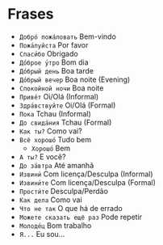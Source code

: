 # Frases

-   `Добрó пожáловать` Bem-vindo
-   `Пожа́луйста` Por favor
-   `Спаси́бо` Obrigado
-   `До́брое у́тро` Bom dia
-   `До́брый день` Boa tarde
-   `До́брый вечер` Boa noite (Evening)
-   `Спокойной ночи` Boa noite
-   `Приве́т` Oi/Olá (Informal)
-   `Здра́вствуйте` Oi/Olá (Formal)
-   `Пока` Tchau (Informal)
-   `До свида́ния` Tchau (Formal)
-   `Как ты?` Como vai?
-   `Всё хорошо́` Tudo bem
    -   `Хорошо́` Bem
-   `А ты?` E você?
-   `До за́втра` Até amanhã
-   `Извини́` Com licença/Desculpa (Informal)
-   `Извини́те` Com licença/Desculpa (Formal)
-   `Прости́те` Desculpa/Perdão
-   `Как дела` Como vai
-   `Что не так` O que há de errado
-   `Можете сказать ещё раз` Pode repetir
-   `Молоде́ц` Bom trabalho
-   `Я...` Eu sou...
